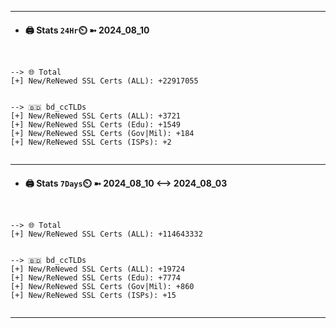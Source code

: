 

---
- #### 🖨️ **Stats** `24Hr`⏲️ ➼ 2024_08_10
```console


--> 🌐 Total
[+] New/ReNewed SSL Certs (ALL): +22917055


--> 🇧🇩 bd_ccTLDs
[+] New/ReNewed SSL Certs (ALL): +3721
[+] New/ReNewed SSL Certs (Edu): +1549
[+] New/ReNewed SSL Certs (Gov|Mil): +184
[+] New/ReNewed SSL Certs (ISPs): +2


```

---
- #### 🖨️ **Stats** `7Days`⏲️ ➼ 2024_08_10 <--> 2024_08_03
```console


--> 🌐 Total
[+] New/ReNewed SSL Certs (ALL): +114643332


--> 🇧🇩 bd_ccTLDs
[+] New/ReNewed SSL Certs (ALL): +19724
[+] New/ReNewed SSL Certs (Edu): +7774
[+] New/ReNewed SSL Certs (Gov|Mil): +860
[+] New/ReNewed SSL Certs (ISPs): +15


```

---

